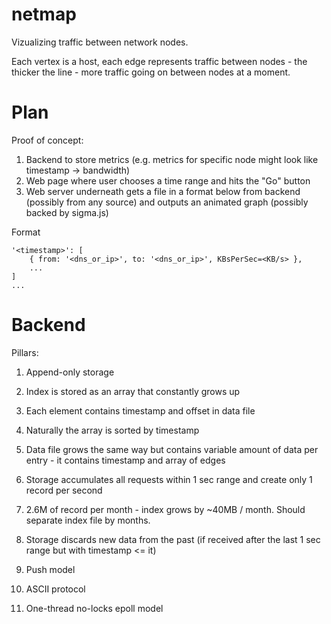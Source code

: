 # netmap

Vizualizing traffic between network nodes.

Each vertex is a host, each edge represents traffic between nodes - the thicker the line - more traffic going on between nodes at a moment.

# Plan

Proof of concept:

1. Backend to store metrics (e.g. metrics for specific node might look like timestamp -> bandwidth)
1. Web page where user chooses a time range and hits the "Go" button
1. Web server underneath gets a file in a format below from backend (possibly from any source) and outputs an animated graph (possibly backed by sigma.js)

Format
```
'<timestamp>': [
	{ from: '<dns_or_ip>', to: '<dns_or_ip>', KBsPerSec=<KB/s> },
	...
]
...
```

# Backend

Pillars:

1. Append-only storage
  1. Index is stored as an array that constantly grows up
  1. Each element contains timestamp and offset in data file
  1. Naturally the array is sorted by timestamp
  1. Data file grows the same way but contains variable amount of data per entry - it contains timestamp and array of edges

1. Storage accumulates all requests within 1 sec range and create only 1 record per second
  1. 2.6M of record per month - index grows by ~40MB / month. Should separate index file by months.

1. Storage discards new data from the past (if received after the last 1 sec range but with timestamp <= it)

1. Push model
  1. ASCII protocol

1. One-thread no-locks epoll model

